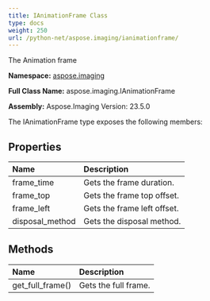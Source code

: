```yaml
---
title: IAnimationFrame Class
type: docs
weight: 250
url: /python-net/aspose.imaging/ianimationframe/
---
```


The Animation frame

**Namespace:** [aspose.imaging](/imaging/python-net/aspose.imaging/)

**Full Class Name:** aspose.imaging.IAnimationFrame

**Assembly:**  Aspose.Imaging Version: 23.5.0

The IAnimationFrame type exposes the following members:
## **Properties**
|**Name**|**Description**|
| :- | :- |
|frame_time|Gets the frame duration.|
|frame_top|Gets the frame top offset.|
|frame_left|Gets the frame left offset.|
|disposal_method|Gets the disposal method.|
## **Methods**
|**Name**|**Description**|
| :- | :- |
|get_full_frame()|Gets the full frame.|
